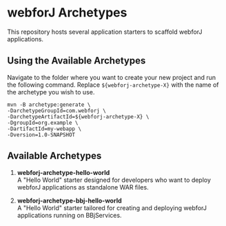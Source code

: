 # webforJ Archetypes

This repository hosts several application starters to scaffold webforJ applications.

## Using the Available Archetypes

Navigate to the folder where you want to create your new project and run the following command. Replace `${webforj-archetype-X}` with the name of the archetype you wish to use.

```shell
mvn -B archetype:generate \
-DarchetypeGroupId=com.webforj \
-DarchetypeArtifactId=${webforj-archetype-X} \
-DgroupId=org.example \
-DartifactId=my-webapp \
-Dversion=1.0-SNAPSHOT
```

## Available Archetypes

1. **webforj-archetype-hello-world**  
   A "Hello World" starter designed for developers who want to deploy webforJ applications as standalone WAR files.

2. **webforj-archetype-bbj-hello-world**  
   A "Hello World" starter tailored for creating and deploying webforJ applications running on BBjServices.